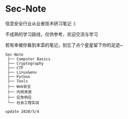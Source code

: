 # Sec-Note

信息安全行业从业者技术研习笔记 :)

不成熟的学习路线，仅供参考，欢迎交流与学习

若有幸被你看到本菜的笔记，别忘了点个星星留下你的足迹~

```
Sec-Note
 ├── Computer Basics
 ├── Cryptography
 ├── CTF
 ├── Linux&env
 ├── Python
 ├── Tools
 ├── Web安全
 ├── 内网渗透
 ├── 应急响应
 └── 社会工程实战
```

`update 2020/5/4`